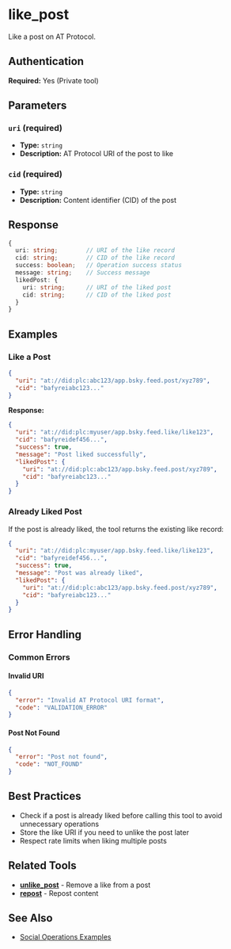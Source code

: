 # like_post

Like a post on AT Protocol.

## Authentication

**Required:** Yes (Private tool)

## Parameters

### `uri` (required)
- **Type:** `string`
- **Description:** AT Protocol URI of the post to like

### `cid` (required)
- **Type:** `string`
- **Description:** Content identifier (CID) of the post

## Response

```typescript
{
  uri: string;        // URI of the like record
  cid: string;        // CID of the like record
  success: boolean;   // Operation success status
  message: string;    // Success message
  likedPost: {
    uri: string;      // URI of the liked post
    cid: string;      // CID of the liked post
  }
}
```

## Examples

### Like a Post

```json
{
  "uri": "at://did:plc:abc123/app.bsky.feed.post/xyz789",
  "cid": "bafyreiabc123..."
}
```

**Response:**
```json
{
  "uri": "at://did:plc:myuser/app.bsky.feed.like/like123",
  "cid": "bafyreidef456...",
  "success": true,
  "message": "Post liked successfully",
  "likedPost": {
    "uri": "at://did:plc:abc123/app.bsky.feed.post/xyz789",
    "cid": "bafyreiabc123..."
  }
}
```

### Already Liked Post

If the post is already liked, the tool returns the existing like record:

```json
{
  "uri": "at://did:plc:myuser/app.bsky.feed.like/like123",
  "cid": "bafyreidef456...",
  "success": true,
  "message": "Post was already liked",
  "likedPost": {
    "uri": "at://did:plc:abc123/app.bsky.feed.post/xyz789",
    "cid": "bafyreiabc123..."
  }
}
```

## Error Handling

### Common Errors

#### Invalid URI
```json
{
  "error": "Invalid AT Protocol URI format",
  "code": "VALIDATION_ERROR"
}
```

#### Post Not Found
```json
{
  "error": "Post not found",
  "code": "NOT_FOUND"
}
```

## Best Practices

- Check if a post is already liked before calling this tool to avoid unnecessary operations
- Store the like URI if you need to unlike the post later
- Respect rate limits when liking multiple posts

## Related Tools

- **[unlike_post](./unlike-post.md)** - Remove a like from a post
- **[repost](./repost.md)** - Repost content

## See Also

- [Social Operations Examples](../../examples/social-operations.md)

